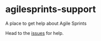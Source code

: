 # agilesprints-support
A place to get help about Agile Sprints

Head to the [issues](https://github.com/agilesprints/agilesprints-support/issues) for help.
